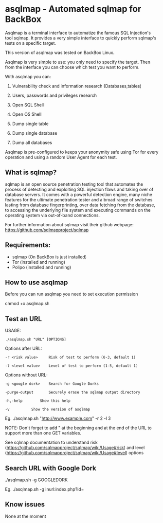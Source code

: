 asqlmap - Automated sqlmap for BackBox
=======

Asqlmap is a terminal interface to automatize the famous SQL Injection's tool sqlmap.
It provides a very simple interface to quickly perform sqlmap's tests on a specific target.

This version of asqlmap was tested on BackBox Linux.

Asqlmap is very simple to use: you only need to specify the target. Then from the interface you can choose which test you want to perform.

With asqlmap you can:

1) Vulnerability check and information research (Databases,tables)

2) Users, passwords and privileges research

3) Open SQL Shell

4) Open OS Shell

5) Dump single table

6) Dump single database

7) Dump all databases


Asqlmap is pre-configured to keeps your anonymity safe using Tor for every operation and using a random User Agent for each test.


What is sqlmap?
-------

sqlmap is an open source penetration testing tool that automates the process of detecting and exploiting SQL injection flaws and taking over of database servers. It comes with a powerful detection engine, many niche features for the ultimate penetration tester and a broad range of switches lasting from database fingerprinting, over data fetching from the database, to accessing the underlying file system and executing commands on the operating system via out-of-band connections.

For further information about sqlmap visit their github webpage: https://github.com/sqlmapproject/sqlmap

Requirements:
-------

- sqlmap (On BackBox is just installed)
- Tor (installed and running)
- Polipo (installed and running)


How to use asqlmap
-------

Before you can run asqlmap you need to set execution permission

chmod +x asqlmap.sh

Test an URL
-------

USAGE:

	./asqlmap.sh "URL" [OPTIONS]
	
Options after URL:

	-r <risk value>		Risk of test to perform (0-3, default 1)
	
	-l <level value>	Level of test to perform (1-5, default 1)
	
Options without URL:

	-g <google dork>	Search for Google Dorks
	
	-purge-output		Securely erase the sqlmap output directory
	
	-h,-help		Show this help
	
	-v			Show the version of asqlmap
	

Eg. ./asqlmap.sh "http://www.example.com" -r 2 -l 3

NOTE: Don't forget to add " at the beginning and at the end of the URL to support more than one GET variables.

See sqlmap documentation to understand risk (https://github.com/sqlmapproject/sqlmap/wiki/Usage#risk) and level (https://github.com/sqlmapproject/sqlmap/wiki/Usage#level) options

Search URL with Google Dork
-------

./asqlmap.sh -g GOOGLEDORK

Eg. ./asqlmap.sh -g inurl:index.php?id=

Know issues
-------

None at the moment
